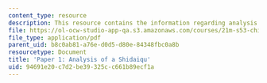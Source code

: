 ```yaml
---
content_type: resource
description: This resource contains the information regarding analysis of a Shidaiqu.
file: https://ol-ocw-studio-app-qa.s3.amazonaws.com/courses/21m-s53-chinese-popular-musics-in-dialogue-spring-2014/94691e20c7d2be39325cc661b89ecf1a_MIT21M_S53S14_Assg_Paper1.pdf
file_type: application/pdf
parent_uid: b8c0ab81-a76e-d0d5-d80e-84348fbc0a8b
resourcetype: Document
title: 'Paper 1: Analysis of a Shidaiqu'
uid: 94691e20-c7d2-be39-325c-c661b89ecf1a
---
```

